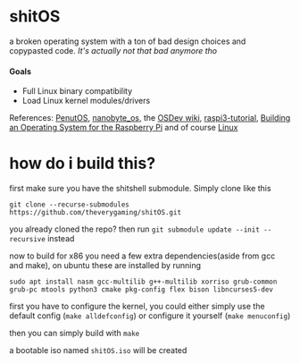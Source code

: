 # shitOS
a broken operating system with a ton of bad design choices and copypasted code. _It's actually not that bad anymore tho_

#### Goals
- Full Linux binary compatibility
- Load Linux kernel modules/drivers

References: [PenutOS](https://github.com/AlexandreRouma/PenutOS/), [nanobyte_os](https://github.com/chibicitiberiu/nanobyte_os), the [OSDev wiki](https://wiki.osdev.org), [raspi3-tutorial](https://github.com/bztsrc/raspi3-tutorial), [Building an Operating System for the Raspberry Pi](https://jsandler18.github.io/) and of course [Linux](https://github.com/torvalds/linux)
# how do i build this?

first make sure you have the shitshell submodule. Simply clone like this
```
git clone --recurse-submodules https://github.com/theverygaming/shitOS.git
```

you already cloned the repo? then run ``git submodule update --init --recursive`` instead

now to build for x86 you need a few extra dependencies(aside from gcc and make), on ubuntu these are installed by running
```
sudo apt install nasm gcc-multilib g++-multilib xorriso grub-common grub-pc mtools python3 cmake pkg-config flex bison libncurses5-dev
```

first you have to configure the kernel, you could either simply use the default config (``make alldefconfig``) or configure it yourself (``make menuconfig``)

then you can simply build with ``make``

a bootable iso named ``shitOS.iso`` will be created
